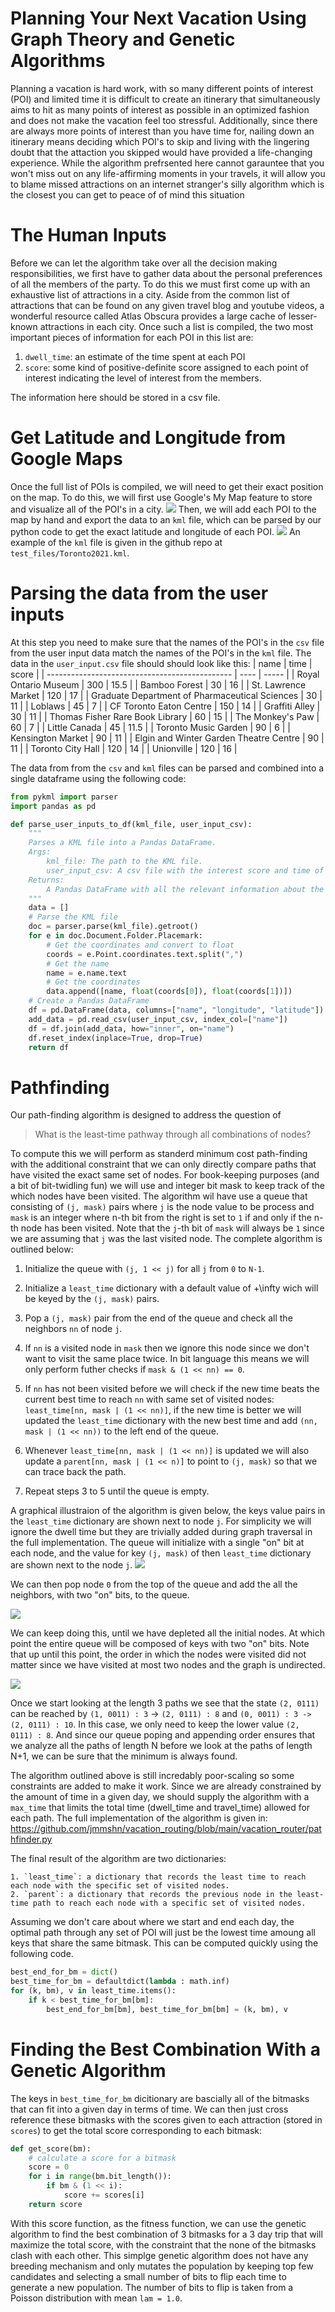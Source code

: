 # Planning Your Next Vacation Using Graph Theory and Genetic Algorithms

Planning a vacation is hard work, with so many different points of interest (POI) and limited time it is difficult to create an itinerary that simultaneously aims to hit as many points of interest as possible in an optimized fashion and does not make the vacation feel too stressful.
Additionally, since there are always more points of interest than you have time for, nailing down an itinerary means deciding which POI's to skip and living with the lingering doubt that the attaction you skipped would have provided a life-changing experience.
While the algorithm prefrsented here cannot garauntee that you won't miss out on any life-affirming moments in your travels, it will allow you to blame missed attractions on an internet stranger's silly algorithm which is the closest you can get to peace of of mind this situation

# The Human Inputs 

Before we can let the algorithm take over all the decision making responsibilities, we first have to gather data about the personal preferences of all the members of the party.
To do this we must first come up with an exhaustive list of attractions in a city.
Aside from the common list of attractions that can be found on any given travel blog and youtube videos, a wonderful resource called Atlas Obscura provides a large cache of lesser-known attractions in each city.
Once such a list is compiled, the two most important pieces of information for each POI in this list are:

1. `dwell_time`: an estimate of the time spent at each POI 
2. `score`: some kind of positive-definite score assigned to each point of interest indicating the level of interest from the members.

The information here should be stored in a csv file.

# Get Latitude and Longitude from Google Maps

Once the full list of POIs is compiled, we will need to get their exact position on the map.
To do this, we will first use Google's My Map feature to store and visualize all of the POI's in a city. 
![](google_map.png)
Then, we will add each POI to the map by hand and export the data to an `kml` file, which can be parsed by our python code to get the exact latitude and longitude of each POI.
![](gmap_toronto.png)
An example of the `kml` file is given in the github repo at `test_files/Toronto2021.kml`.

# Parsing the data from the user inputs

At this step you need to make sure that the names of the POI's in the `csv` file from the user input data match the names of the POI's in the `kml` file.
The data in the `user_input.csv` file should should look like this:
|                      name                      | time | score |
| ---------------------------------------------- | ---- | ----- |
| Royal Ontario Museum                           | 300  | 15.5  |
| Bamboo Forest                                  | 30   | 16    |
| St. Lawrence Market                            | 120  | 17    |
| Graduate Department of Pharmaceutical Sciences | 30   | 11    |
| Loblaws                                        | 45   | 7     |
| CF Toronto Eaton Centre                        | 150  | 14    |
| Graffiti Alley                                 | 30   | 11    |
| Thomas Fisher Rare Book Library                | 60   | 15    |
| The Monkey's Paw                               | 60   | 7     |
| Little Canada                                  | 45   | 11.5  |
| Toronto Music Garden                           | 90   | 6     |
| Kensington Market                              | 90   | 11    |
| Elgin and Winter Garden Theatre Centre         | 90   | 11    |
| Toronto City Hall                              | 120  | 14    |
| Unionville                                     | 120  | 16    |

The data from from the `csv` and `kml` files can be parsed and combined into a single dataframe using the following code:

```python
from pykml import parser
import pandas as pd

def parse_user_inputs_to_df(kml_file, user_input_csv):
    """
    Parses a KML file into a Pandas DataFrame.
    Args:
        kml_file: The path to the KML file.
        user_input_csv: A csv file with the interest score and time of each location
    Returns:
        A Pandas DataFrame with all the relevant information about the locations.
    """
    data = []
    # Parse the KML file
    doc = parser.parse(kml_file).getroot()
    for e in doc.Document.Folder.Placemark:
        # Get the coordinates and convert to float
        coords = e.Point.coordinates.text.split(",")
        # Get the name
        name = e.name.text
        # Get the coordinates
        data.append([name, float(coords[0]), float(coords[1])])
    # Create a Pandas DataFrame
    df = pd.DataFrame(data, columns=["name", "longitude", "latitude"])
    add_data = pd.read_csv(user_input_csv, index_col=["name"])
    df = df.join(add_data, how="inner", on="name")
    df.reset_index(inplace=True, drop=True)
    return df
```



# Pathfinding

Our path-finding algorithm is designed to address the question of 

>What is the least-time pathway through all combinations of nodes?

To compute this we will perform as standerd minimum cost path-finding with the additional constraint that we can only directly compare paths that have visited the exact same set of nodes.
For book-keeping purposes (and a bit of bit-twidling fun) we will use and integer bit mask to keep track of the which nodes have been visited.
The algorithm wil have use a queue that consisting of `(j, mask)` pairs where `j` is the node value to be process and `mask` is an integer where n-th bit from the right is set to `1` if and only if the n-th node has been visited. 
Note that the `j`-th bit of `mask` will always be `1` since we are assuming that `j` was the last visited node.
The complete algorithm is outlined below:

1. Initialize the queue with `(j, 1 << j)` for all `j` from `0` to `N-1`. 

2. Initialize a `least_time` dictionary with a default value of +\infty wich will be keyed by the `(j, mask)` pairs.


3. Pop a `(j, mask)` pair from the end of the queue and check all the neighbors `nn` of node `j`.

4. If `nn` is a visited node in `mask` then we ignore this node since we don't want to visit the same place twice.  In bit language this means we will only perform futher checks if `mask & (1 << nn) == 0`.

5. If `nn` has not been visited before we will check if the new time beats the current best time to reach `nn` with same set of visited nodes: `least_time[nn, mask | (1 << nn)]`, if the new time is better we will updated the `least_time` dictionary with the new best time and add `(nn, mask | (1 << nn))` to the left end of the queue.

6. Whenever `least_time[nn, mask | (1 << nn)]` is updated we will also update a `parent[nn, mask | (1 << n)]` to point to `(j, mask)` so that we can trace back the path.

7. Repeat steps 3 to 5 until the queue is empty.

A graphical illustraion of the algorithm is given below, the keys value pairs in the `least_time` dictionary are shown next to node `j`.
For simplicity we will ignore the dwell time but they are trivially added during graph traversal in the full implementation.
The queue will initialize with a single "on" bit at each node, and the value for key `(j, mask)` of then `least_time` dictionary are shown next to the node `j`.
![](graph_1.png)

We can then pop node `0` from the top of the queue and add the all the neighbors, with two "on" bits, to the queue.

![](graph_2.png)

We can keep doing this, until we have depleted all the initial nodes.
At which point the entire queue will be composed of keys with two "on" bits.
Note that up until this point, the order in which the nodes were visited did not matter since we have visited at most two nodes and the graph is undirected.

![](graph_3.png)

Once we start looking at the length 3 paths we see that the state `(2, 0111)` can be reached by `(1, 0011) : 3` -> `(2, 0111) : 8` and `(0, 0011) : 3 -> (2, 0111) : 10`. In this case, we only need to keep the lower value `(2, 0111) : 8`.
And since our queue poping and appending order ensures that we analyze all the paths of length N before we look at the paths of length N+1, we can be sure that the minimum is always found.

The algorithm outlined above is still incredably poor-scaling so some constraints are added to make it work.
Since we are already constrained by the amount of time in a given day, we should supply the algorithm with a `max_time` that limits the total time (dwell_time and travel_time) allowed for each path.
The full implementation of the algorithm is given in:
https://github.com/jmmshn/vacation_routing/blob/main/vacation_router/pathfinder.py


The final result of the algorithm are two dictionaries:

    1. `least_time`: a dictionary that records the least time to reach each node with the specific set of visited nodes.
    2. `parent`: a dictionary that records the previous node in the least-time path to reach each node with a specific set of visited nodes.

Assuming we don't care about where we start and end each day, the optimal path through any set of POI will just be the lowest time amoung all keys that share the same bitmask.
This can be computed quickly using the following code.

```python
best_end_for_bm = dict()
best_time_for_bm = defaultdict(lambda : math.inf)
for (k, bm), v in least_time.items():
    if k < best_time_for_bm[bm]:
        best_end_for_bm[bm], best_time_for_bm[bm] = (k, bm), v
```

# Finding the Best Combination With a Genetic Algorithm

The keys in `best_time_for_bm` dicitionary are bascially all of the bitmasks that can fit into a given day in terms of time.
We can then just cross reference these bitmasks with the scores given to each attraction (stored in `scores`) to get the total score corresponding to each bitmask:
```python
def get_score(bm):
    # calculate a score for a bitmask
    score = 0
    for i in range(bm.bit_length()):
        if bm & (1 << i):
            score += scores[i]
    return score
```

With this score function, as the fitness function, we can use the genetic algorithm to find the best combination of 3 bitmasks for a 3 day trip that will maximize the total score, with the constraint that the none of the bitmasks clash with each other.
This simplge genetic algorithm does not have any breeding mechanism and only mutates the population by keeping top few candidates and selecting a small number of bits to flip each time to generate a new population.
The number of bits to flip is taken from a Poisson distribution with mean `lam = 1.0`.
